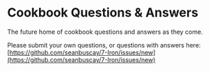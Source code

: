 <h1>Cookbook Questions & Answers</h1>

The future home of cookbook questions and answers as they come.

Please submit your own questions, or questions with answers here: [https://github.com/seanbuscay/7-Iron/issues/new](https://github.com/seanbuscay/7-Iron/issues/new)

